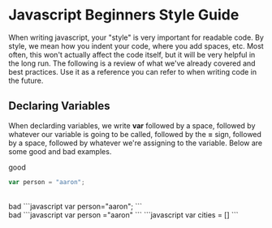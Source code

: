 # Javascript Beginners Style Guide
When writing javascript, your "style" is very important for readable code. By style, we mean how you indent your code, where you add spaces, etc. Most often, this won't actually affect the code itself, but it will be very helpful in the long run. The following is a review of what we've already covered and best practices. Use it as a reference you can refer to when writing code in the future.

## Declaring Variables
When declarding variables, we write <strong>var</strong> followed by a space, followed by whatever our variable is going to be called, followed by the <strong>=</strong> sign, followed by a space, followed by whatever we're assigning to the variable. Below are some good and bad examples.

good
```javascript
var person = "aaron";
```
<br>
bad
```javascript
var person="aaron";
```
<br>
bad
```javascript
var person ="aaron"
```
```javascript
var cities = []
```
